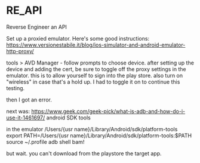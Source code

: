 # RE_API
Reverse Engineer an API

Set up a proxied emulator. Here's some good instructions:
https://www.versionestabile.it/blog/ios-simulator-and-android-emulator-http-proxy/

tools > AVD Manager - follow prompts to choose device. 
after setting up the device and adding the cert, be sure to toggle off the proxy settings in the emulator. 
this is to allow yourself to sign into the play store. also turn on "wireless" in case that's a hold up. 
I had to toggle it on to continue this testing. 

then I got an error.

next was: 
https://www.geek.com/geek-pick/what-is-adb-and-how-do-i-use-it-1461697/
android SDK tools

in the emulator
/Users/{usr name}/Library/Android/sdk/platform-tools
export PATH=/Users/{usr name}/Library/Android/sdk/platform-tools:$PATH
source ~/.profile
adb shell
bam!

but wait. you can't download from the playstore the target app.
